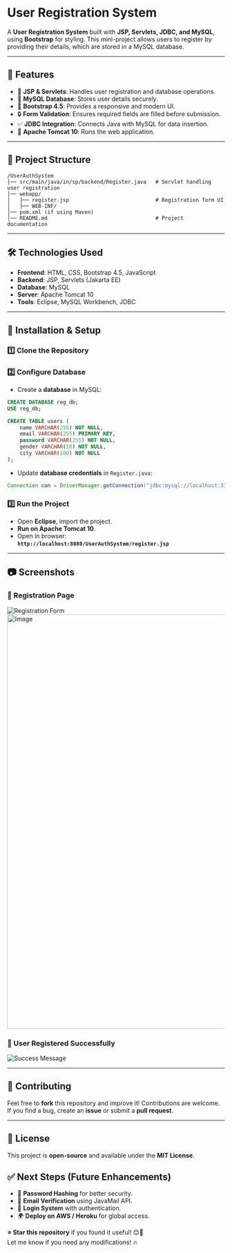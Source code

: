 
# User Registration System

A **User Registration System** built with **JSP, Servlets, JDBC, and MySQL**, using **Bootstrap** for styling. This mini-project allows users to register by providing their details, which are stored in a MySQL database.

---

## 🚀 Features
- 📄 **JSP & Servlets**: Handles user registration and database operations.
- 💾 **MySQL Database**: Stores user details securely.
- 🎨 **Bootstrap 4.5**: Provides a responsive and modern UI.
- 🔒 **Form Validation**: Ensures required fields are filled before submission.
- ✅ **JDBC Integration**: Connects Java with MySQL for data insertion.
- 📡 **Apache Tomcat 10**: Runs the web application.

---

## 📂 Project Structure
```
/UserAuthSystem
│── src/main/java/in/sp/backend/Register.java   # Servlet handling user registration
│── webapp/
│   ├── register.jsp                            # Registration form UI
│   ├── WEB-INF/
│── pom.xml (if using Maven)
│── README.md                                   # Project documentation
```

---

## 🛠️ Technologies Used
- **Frontend**: HTML, CSS, Bootstrap 4.5, JavaScript
- **Backend**: JSP, Servlets (Jakarta EE)
- **Database**: MySQL
- **Server**: Apache Tomcat 10
- **Tools**: Eclipse, MySQL Workbench, JDBC

---

## 📌 Installation & Setup

### 1️⃣ Clone the Repository


### 2️⃣ Configure Database
- Create a **database** in MySQL:
```sql
CREATE DATABASE reg_db;
USE reg_db;

CREATE TABLE users (
    name VARCHAR(255) NOT NULL,
    email VARCHAR(255) PRIMARY KEY,
    password VARCHAR(255) NOT NULL,
    gender VARCHAR(10) NOT NULL,
    city VARCHAR(100) NOT NULL
);
```
- Update **database credentials** in `Register.java`:
```java
Connection con = DriverManager.getConnection("jdbc:mysql://localhost:3306/reg_db", "root", "yourpassword");
```

### 3️⃣ Run the Project
- Open **Eclipse**, import the project.
- **Run on Apache Tomcat 10**.
- Open in browser:  
  **`http://localhost:8080/UserAuthSystem/register.jsp`**

---

## 📷 Screenshots

### **🎨 Registration Page**
![Registration Form](your-screenshot-url)
<img width="960" alt="Image" src="https://github.com/user-attachments/assets/01af97a4-ba60-4c6d-9498-ed51d6f579e5" />
### **📝 User Registered Successfully**
![Success Message](your-screenshot-url)

---

## 🤝 Contributing
Feel free to **fork** this repository and improve it! Contributions are welcome.  
If you find a bug, create an **issue** or submit a **pull request**.

---

## 📝 License
This project is **open-source** and available under the **MIT License**.



## ✅ Next Steps (Future Enhancements)
- 🔐 **Password Hashing** for better security.
- 📧 **Email Verification** using JavaMail API.
- 🔄 **Login System** with authentication.
- 🌍 **Deploy on AWS / Heroku** for global access.



**⭐ Star this repository** if you found it useful! 😊🚀  
Let me know if you need any modifications! 🔥


